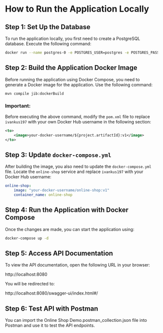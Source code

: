 # How to Run the Application Locally

## Step 1: Set Up the Database
To run the application locally, you first need to create a PostgreSQL database. Execute the following command:

```sh
docker run --name postgres-0 -e POSTGRES_USER=postgres -e POSTGRES_PASSWORD=password -e POSTGRES_DB=online_shop_db -p 5432:5432 -d postgres:alpine
```

## Step 2: Build the Application Docker Image
Before running the application using Docker Compose, you need to generate a Docker image for the application. Use the following command:

```sh
mvn compile jib:dockerBuild
```

### Important:
Before executing the above command, modify the `pom.xml` file to replace `ivankus197` with your own Docker Hub username in the following section:

```xml
<to>
    <image>your-docker-username/${project.artifactId}:v1</image>
</to>
```

## Step 3: Update `docker-compose.yml`
After building the image, you also need to update the `docker-compose.yml` file. Locate the `online-shop` service and replace `ivankus197` with your Docker Hub username:

```yaml
online-shop:
    image: "your-docker-username/online-shop:v1"
    container_name: online-shop
```

## Step 4: Run the Application with Docker Compose
Once the changes are made, you can start the application using:

```sh
docker-compose up -d
```

## Step 5: Access API Documentation

To view the API documentation, open the following URL in your browser:

http://localhost:8080

You will be redirected to:

http://localhost:8080/swagger-ui/index.html#/

## Step 6: Test API with Postman

You can import the Online Shop Demo.postman_collection.json file into Postman and use it to test the API endpoints.

